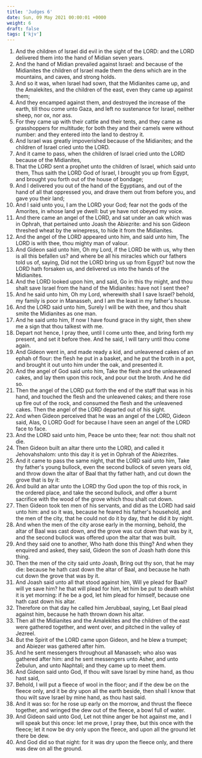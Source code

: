 ```yaml
---
title: 'Judges 6'
date: Sun, 09 May 2021 00:00:01 +0000
weight: 6
draft: false
tags: ['kjv'] 
---
```


1. And the children of Israel did evil in the sight of the LORD: and the LORD delivered them into the hand of Midian seven years.
2. And the hand of Midian prevailed against Israel: and because of the Midianites the children of Israel made them the dens which are in the mountains, and caves, and strong holds.
3. And so it was, when Israel had sown, that the Midianites came up, and the Amalekites, and the children of the east, even they came up against them;
4. And they encamped against them, and destroyed the increase of the earth, till thou come unto Gaza, and left no sustenance for Israel, neither sheep, nor ox, nor ass.
5. For they came up with their cattle and their tents, and they came as grasshoppers for multitude; for both they and their camels were without number: and they entered into the land to destroy it.
6. And Israel was greatly impoverished because of the Midianites; and the children of Israel cried unto the LORD.
7. And it came to pass, when the children of Israel cried unto the LORD because of the Midianites,
8. That the LORD sent a prophet unto the children of Israel, which said unto them, Thus saith the LORD God of Israel, I brought you up from Egypt, and brought you forth out of the house of bondage;
9. And I delivered you out of the hand of the Egyptians, and out of the hand of all that oppressed you, and drave them out from before you, and gave you their land;
10. And I said unto you, I am the LORD your God; fear not the gods of the Amorites, in whose land ye dwell: but ye have not obeyed my voice.
11. And there came an angel of the LORD, and sat under an oak which was in Ophrah, that pertained unto Joash the Abiezrite: and his son Gideon threshed wheat by the winepress, to hide it from the Midianites.
12. And the angel of the LORD appeared unto him, and said unto him, The LORD is with thee, thou mighty man of valour.
13. And Gideon said unto him, Oh my Lord, if the LORD be with us, why then is all this befallen us? and where be all his miracles which our fathers told us of, saying, Did not the LORD bring us up from Egypt? but now the LORD hath forsaken us, and delivered us into the hands of the Midianites.
14. And the LORD looked upon him, and said, Go in this thy might, and thou shalt save Israel from the hand of the Midianites: have not I sent thee?
15. And he said unto him, Oh my Lord, wherewith shall I save Israel? behold, my family is poor in Manasseh, and I am the least in my father's house.
16. And the LORD said unto him, Surely I will be with thee, and thou shalt smite the Midianites as one man.
17. And he said unto him, If now I have found grace in thy sight, then shew me a sign that thou talkest with me.
18. Depart not hence, I pray thee, until I come unto thee, and bring forth my present, and set it before thee. And he said, I will tarry until thou come again.
19. And Gideon went in, and made ready a kid, and unleavened cakes of an ephah of flour: the flesh he put in a basket, and he put the broth in a pot, and brought it out unto him under the oak, and presented it.
20. And the angel of God said unto him, Take the flesh and the unleavened cakes, and lay them upon this rock, and pour out the broth. And he did so.
21. Then the angel of the LORD put forth the end of the staff that was in his hand, and touched the flesh and the unleavened cakes; and there rose up fire out of the rock, and consumed the flesh and the unleavened cakes. Then the angel of the LORD departed out of his sight.
22. And when Gideon perceived that he was an angel of the LORD, Gideon said, Alas, O LORD God! for because I have seen an angel of the LORD face to face.
23. And the LORD said unto him, Peace be unto thee; fear not: thou shalt not die.
24. Then Gideon built an altar there unto the LORD, and called it Jehovahshalom: unto this day it is yet in Ophrah of the Abiezrites.
25. And it came to pass the same night, that the LORD said unto him, Take thy father's young bullock, even the second bullock of seven years old, and throw down the altar of Baal that thy father hath, and cut down the grove that is by it:
26. And build an altar unto the LORD thy God upon the top of this rock, in the ordered place, and take the second bullock, and offer a burnt sacrifice with the wood of the grove which thou shalt cut down.
27. Then Gideon took ten men of his servants, and did as the LORD had said unto him: and so it was, because he feared his father's household, and the men of the city, that he could not do it by day, that he did it by night.
28. And when the men of the city arose early in the morning, behold, the altar of Baal was cast down, and the grove was cut down that was by it, and the second bullock was offered upon the altar that was built.
29. And they said one to another, Who hath done this thing? And when they enquired and asked, they said, Gideon the son of Joash hath done this thing.
30. Then the men of the city said unto Joash, Bring out thy son, that he may die: because he hath cast down the altar of Baal, and because he hath cut down the grove that was by it.
31. And Joash said unto all that stood against him, Will ye plead for Baal? will ye save him? he that will plead for him, let him be put to death whilst it is yet morning: if he be a god, let him plead for himself, because one hath cast down his altar.
32. Therefore on that day he called him Jerubbaal, saying, Let Baal plead against him, because he hath thrown down his altar.
33. Then all the Midianites and the Amalekites and the children of the east were gathered together, and went over, and pitched in the valley of Jezreel.
34. But the Spirit of the LORD came upon Gideon, and he blew a trumpet; and Abiezer was gathered after him.
35. And he sent messengers throughout all Manasseh; who also was gathered after him: and he sent messengers unto Asher, and unto Zebulun, and unto Naphtali; and they came up to meet them.
36. And Gideon said unto God, If thou wilt save Israel by mine hand, as thou hast said,
37. Behold, I will put a fleece of wool in the floor; and if the dew be on the fleece only, and it be dry upon all the earth beside, then shall I know that thou wilt save Israel by mine hand, as thou hast said.
38. And it was so: for he rose up early on the morrow, and thrust the fleece together, and wringed the dew out of the fleece, a bowl full of water.
39. And Gideon said unto God, Let not thine anger be hot against me, and I will speak but this once: let me prove, I pray thee, but this once with the fleece; let it now be dry only upon the fleece, and upon all the ground let there be dew.
40. And God did so that night: for it was dry upon the fleece only, and there was dew on all the ground.
